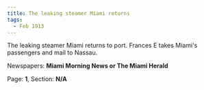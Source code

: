 ```yaml
---  
title: The leaking steamer Miami returns  
tags:  
  - Feb 1913  
---  
```

  
The leaking steamer Miami returns to port. Frances E takes Miami's passengers and mail to Nassau.  
  
Newspapers: **Miami Morning News or The Miami Herald**  
  
Page: **1**, Section: **N/A** 
